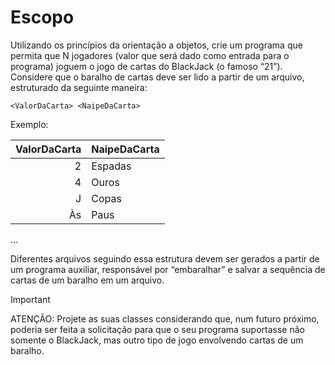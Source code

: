 # Escopo
Utilizando os princípios da orientação a objetos, crie um programa que permita que N jogadores (valor que será dado como entrada para o programa) joguem o jogo de cartas do BlackJack (o famoso “21”). Considere que o baralho de cartas deve ser lido a partir de um arquivo, estruturado da seguinte maneira:

```<ValorDaCarta> <NaipeDaCarta>```

Exemplo:

ValorDaCarta | NaipeDaCarta
-------------:|----------
2 | Espadas
4 | Ouros
J | Copas
Às | Paus
…

Diferentes arquivos seguindo essa estrutura devem ser gerados a partir de um programa auxiliar, responsável por “embaralhar” e salvar a sequência de cartas de um baralho em um arquivo.

>[!IMPORTANT] 
> 
> ATENÇÃO: Projete as suas classes considerando que, num futuro próximo, poderia ser feita a solicitação para que o seu programa suportasse não somente o BlackJack, mas outro tipo de jogo envolvendo cartas de um baralho.